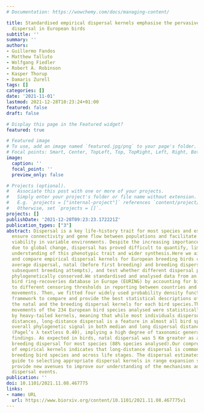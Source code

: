 ```yaml
---
# Documentation: https://wowchemy.com/docs/managing-content/

title: Standardised empirical dispersal kernels emphasise the pervasiveness of long-distance
  dispersal in European birds
subtitle: ''
summary: ''
authors:
- Guillermo Fandos
- Matthew Talluto
- Wolfgang Fiedler
- Robert A. Robinson
- Kasper Thorup
- Damaris Zurell
tags: []
categories: []
date: '2021-11-01'
lastmod: 2021-12-28T10:23:24+01:00
featured: false
draft: false

# Display this page in the Featured widget?
featured: true

# Featured image
# To use, add an image named `featured.jpg/png` to your page's folder.
# Focal points: Smart, Center, TopLeft, Top, TopRight, Left, Right, BottomLeft, Bottom, BottomRight.
image:
  caption: ''
  focal_point: ''
  preview_only: false

# Projects (optional).
#   Associate this post with one or more of your projects.
#   Simply enter your project's folder or file name without extension.
#   E.g. `projects = ["internal-project"]` references `content/project/deep-learning/index.md`.
#   Otherwise, set `projects = []`.
projects: []
publishDate: '2021-12-28T09:23:23.172221Z'
publication_types: ["3"]
abstract: Dispersal is a key life-history trait for most species and essential to
  ensure connectivity and gene flow between populations and facilitate population
  viability in variable environments. Despite the increasing importance of range shifts
  due to global change, dispersal has proved difficult to quantify, limiting empirical
  understanding of this phenotypic trait and wider synthesis.Here we aim to estimate
  and compare empirical dispersal kernels for European breeding birds considering
  average dispersal, natal (before first breeding) and breeding dispersal (between
  subsequent breeding attempts), and test whether different dispersal properties are
  phylogenetically conserved.We standardised and analysed data from an extensive volunteer-based
  bird ring-recoveries database in Europe (EURING) by accounting for biases related
  to different censoring thresholds in reporting between countries and to migratory
  movements. Then, we fitted four widely used probability density functions in a Bayesian
  framework to compare and provide the best statistical descriptions of the average,
  the natal and the breeding dispersal kernels for each bird species.The dispersal
  movements of the 234 European bird species analysed were statistically best explained
  by heavy-tailed kernels, meaning that while most individuals disperse over short
  distances, long-distance dispersal is a feature in almost all bird species. The
  overall phylogenetic signal in both median and long dispersal distances was low
  (Pagel’s λ textless 0.40), implying a high degree of taxonomic generality in our
  findings. As expected in birds, natal dispersal was 5 Km greater as an average than
  breeding dispersal for most species (88% species analysed).Our comprehensive analysis
  of empirical kernels indicates that long-distance dispersal is common among European
  breeding bird species and across life stages. The dispersal estimates offer a first
  guide to selecting appropriate dispersal kernels in range expansion studies and
  provide new avenues to improve our understanding of the mechanisms and rules underlying
  dispersal events.
publication: ''
doi: 10.1101/2021.11.08.467775
links:
- name: URL
  url: https://www.biorxiv.org/content/10.1101/2021.11.08.467775v1
---
```

